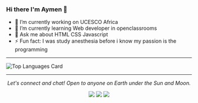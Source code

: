 ### Hi there I'm Aymen 👋

- 🔭 I’m currently working on UCESCO Africa
- 🌱 I’m currently learning Web developer in openclassrooms
- 💬 Ask me about HTML CSS Javascript 
- ⚡ Fun fact: I was study anesthesia before i know my passion is the programming 
<hr>

![Top Languages Card](https://github-readme-stats.vercel.app/api/top-langs/?username=isfiaya)

<hr>
<p align="center">
  <i>Let's connect and chat! Open to anyone on Earth under the Sun and Moon.</i>
<p align="center">
    <a href="https://www.linkedin.com/in/isfiaya//" alt="Linkedin"><img src="https://github.com/imdhruv99/imdhruv99/blob/master/readme/linkedin.png"></a>
    <a href="https://www.linkedin.com/in/isfiaya/" alt="Facebook"><img src="https://github.com/imdhruv99/imdhruv99/blob/master/readme/facebook.png"></a>
    <a href="https://github.com/isfiaya" alt="GitHub"><img src="https://github.com/imdhruv99/imdhruv99/blob/master/readme/github.png"></a>
</p>
</p>

